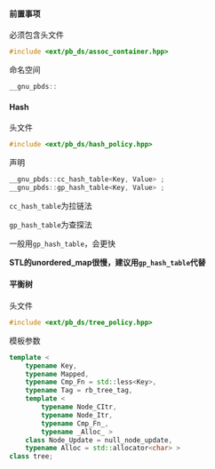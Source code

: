 #### 前置事项

必须包含头文件

```cpp
#include <ext/pb_ds/assoc_container.hpp>
```

命名空间

```cpp
__gnu_pbds::
```



#### Hash

头文件

```cpp
#include <ext/pb_ds/hash_policy.hpp>
```

声明

```cpp
__gnu_pbds::cc_hash_table<Key, Value> ;
__gnu_pbds::gp_hash_table<Key, Value> ;
```

`cc_hash_table`为拉链法

`gp_hash_table`为查探法

一般用`gp_hash_table`，会更快

**STL的unordered_map很慢，建议用`gp_hash_table`代替**



#### 平衡树

头文件

```cpp
#include <ext/pb_ds/tree_policy.hpp>
```

模板参数

```cpp
template <
    typename Key,
    typename Mapped,
    typename Cmp_Fn = std::less<Key>,
    typename Tag = rb_tree_tag,
    template <
        typename Node_CItr,
        typename Node_Itr,
        typename Cmp_Fn_,
        typename _Alloc_ >
    class Node_Update = null_node_update,
    typename Alloc = std::allocator<char> >
class tree;
```



